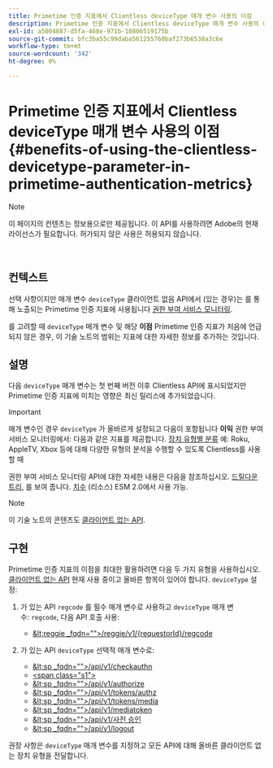 ```yaml
---
title: Primetime 인증 지표에서 Clientless deviceType 매개 변수 사용의 이점
description: Primetime 인증 지표에서 Clientless deviceType 매개 변수 사용의 이점
exl-id: a5004887-d5fa-468e-971b-10806519175b
source-git-commit: bfc3ba55c99daba561255760baf273b6538a3c6e
workflow-type: tm+mt
source-wordcount: '342'
ht-degree: 0%

---
```


# Primetime 인증 지표에서 Clientless deviceType 매개 변수 사용의 이점 {#benefits-of-using-the-clientless-devicetype-parameter-in-primetime-authentication-metrics}

>[!NOTE]
>
>이 페이지의 컨텐츠는 정보용으로만 제공됩니다. 이 API를 사용하려면 Adobe의 현재 라이선스가 필요합니다. 허가되지 않은 사용은 허용되지 않습니다.

</br>

## 컨텍스트

선택 사항이지만 매개 변수 `deviceType` 클라이언트 없음 API에서 (있는 경우)는 를 통해 노출되는 Primetime 인증 지표에 사용됩니다 [권한 부여 서비스 모니터링](/help/authentication/entitlement-service-monitoring-overview.md).

를 고려할 때 `deviceType` 매개 변수 및 해당 **이점** Primetime 인증 지표가 처음에 언급되지 않은 경우, 이 기술 노트의 범위는 지표에 대한 자세한 정보를 추가하는 것입니다.

## 설명

다음 `deviceType` 매개 변수는 첫 번째 버전 이후 Clientless API에 표시되었지만 Primetime 인증 지표에 미치는 영향은 최신 릴리스에 추가되었습니다.



>[!IMPORTANT]
>
>매개 변수인 경우 `deviceType` 가 올바르게 설정되고 다음이 포함됩니다 **이익** 권한 부여 서비스 모니터링에서: 다음과 같은 지표를 제공합니다. [장치 유형별 분류](/help/authentication/entitlement-service-monitoring-overview.md#clientless_device_type) 예: Roku, AppleTV, Xbox 등에 대해 다양한 유형의 분석을 수행할 수 있도록 Clientless를 사용할 때


권한 부여 서비스 모니터링 API에 대한 자세한 내용은 다음을 참조하십시오. [드릴다운 트리,](/help/authentication/entitlement-service-monitoring-api.md#drill-down_tree) 를 보여 줍니다. [치수](/help/authentication/entitlement-service-monitoring-overview.md#esm_dimensions) (리소스) ESM 2.0에서 사용 가능.

>[!NOTE]
>
>이 기술 노트의 콘텐츠도 [클라이언트 없는 API](#clientless_device_type).




## 구현

Primetime 인증 지표의 이점을 최대한 활용하려면 다음 두 가지 유형을 사용하십시오. [클라이언트 없는 API](#web_srvs_summary) 현재 사용 중이고 올바른 항목이 있어야 합니다. `deviceType` 설정:

1. 가 있는 API `regcode` 를 필수 매개 변수로 사용하고 `deviceType` 매개 변수: `regcode`, 다음 API 호출 사용:
   - [\&lt;reggie _fqdn=&quot;&quot;>/reggie/v1/{requestorId}/regcode](#reg_serv)

1. 가 있는 API `deviceType` 선택적 매개 변수로:
   - [\&lt;sp _fqdn=&quot;&quot;>/api/v1/checkauthn](#check_authn_token)
   - [&lt;span class=&quot;s1&quot;>](#retrieve_authn_token)
   - [\&lt;sp _fqdn=&quot;&quot;>/api/v1/authorize](#init_authz)
   - [\&lt;sp _fqdn=&quot;&quot;>/api/v1/tokens/authz](#retrieve_authz_token)
   - [\&lt;sp _fqdn=&quot;&quot;>/api/v1/tokens/media](#short_media)
   - [\&lt;sp _fqdn=&quot;&quot;>/api/v1/mediatoken](#short_media)
   - [\&lt;sp _fqdn=&quot;&quot;>/api/v1/사전 승인](#PreAuthZ_Resources)
   - [\&lt;sp _fqdn=&quot;&quot;>/api/v1/logout](#init_logout)

권장 사항은 `deviceType` 매개 변수를 지정하고 모든 API에 대해 올바른 클라이언트 없는 장치 유형을 전달합니다.
